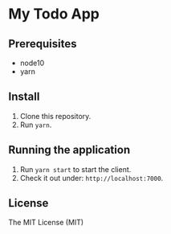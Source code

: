 # My Todo App

## Prerequisites

- node10
- yarn

## Install

1. Clone this repository.
2. Run `yarn`.

## Running the application

1. Run `yarn start` to start the client.
2. Check it out under: `http://localhost:7000`.

## License

The MIT License (MIT)

